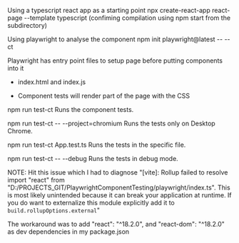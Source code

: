 
Using a typescript react app as a starting point
npx create-react-app react-page --template typescript
(confiming compilation using npm start from the subdirectory)

Using playwright to analyse the component
npm init playwright@latest -- --ct





Playwright has entry point files to setup page before putting components into it
- index.html and index.js 
 


- Component tests will render part of the page with the CSS



npm run test-ct
    Runs the component tests.

  npm run test-ct -- --project=chromium
    Runs the tests only on Desktop Chrome.

  npm run test-ct App.test.ts
    Runs the tests in the specific file.

  npm run test-ct -- --debug
    Runs the tests in debug mode.


NOTE: Hit this issue which I had to diagnose
"[vite]: Rollup failed to resolve import "react" from "D:/PROJECTS_GIT/PlaywrightComponentTesting/playwright/index.ts".
This is most likely unintended because it can break your application at runtime.
If you do want to externalize this module explicitly add it to
`build.rollupOptions.external`"

The workaround was to add  "react": "^18.2.0", and "react-dom": "^18.2.0" as dev dependencies in my package.json